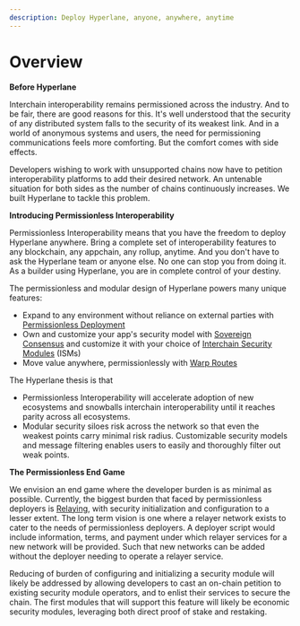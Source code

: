 ```yaml
---
description: Deploy Hyperlane, anyone, anywhere, anytime
---
```


# Overview

**Before Hyperlane**

Interchain interoperability remains permissioned across the industry. And to be fair, there are good reasons for this. It's well understood that the security of any distributed system falls to the security of its weakest link. And in a world of anonymous systems and users, the need for permissioning communications feels more comforting. But the comfort comes with side effects.

Developers wishing to work with unsupported chains now have to petition interoperability platforms to add their desired network. An untenable situation for both sides as the number of chains continuously increases. We built Hyperlane to tackle this problem.

**Introducing Permissionless Interoperability**

Permissionless Interoperability means that you have the freedom to deploy Hyperlane anywhere. Bring a complete set of interoperability features to any blockchain, any appchain, any rollup, anytime. And you don't have to ask the Hyperlane team or anyone else. No one can stop you from doing it. As a builder using Hyperlane, you are in complete control of your destiny.

The permissionless and modular design of Hyperlane powers many unique features:

* Expand to any environment without reliance on external parties with [Permissionless Deployment](deploy-hyperlane/)
* Own and customize your app's security model with [Sovereign Consensus](../protocol/sovereign-consensus.md) and customize it with your choice of [Interchain Security Modules](../protocol/sovereign-consensus.md#interchain-security-modules) (ISMs)&#x20;
* Move value anywhere, permissionlessly with [Warp Routes](../apis/warp-api.md)

The Hyperlane thesis is that&#x20;

* Permissionless Interoperability will accelerate adoption of new ecosystems and snowballs interchain interoperability until it reaches parity across all ecosystems.
* Modular security siloes risk across the network so that even the weakest points carry minimal risk radius. Customizable security models and message filtering enables users to easily and thoroughly filter out weak points.

**The Permissionless End Game**

We envision an end game where the developer burden is as minimal as possible. Currently, the biggest burden that faced by permissionless deployers is [Relaying](../operators/relayers/), with security initialization and configuration to a lesser extent. The long term vision is one where a relayer network exists to cater to the needs of permissionless deployers. A deployer script would include information, terms, and payment under which relayer services for a new network will be provided. Such that new networks can be added without the deployer needing to operate a relayer service.

Reducing of burden of configuring and initializing a security module will likely be addressed by allowing developers to cast an on-chain petition to existing security module operators, and to enlist their services to secure the chain. The first modules that will support this feature will likely be economic security modules, leveraging both direct proof of stake and restaking.

